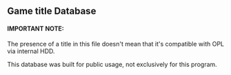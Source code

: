## Game title Database



#### IMPORTANT NOTE:

The presence of a title in this file doesn't mean that it's compatible with OPL via internal HDD.

This database was built for public usage, not exclusively for this program.
